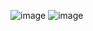 ![image](https://github.com/Rahul-chaurasiya/Leetcode-Practice-Problem/assets/77222540/6f5e19d3-6071-498e-929e-a976b4d01c8d)
![image](https://github.com/Rahul-chaurasiya/Leetcode-Practice-Problem/assets/77222540/f72ad2fb-899b-45b5-bdc3-dae23d60bdeb)
